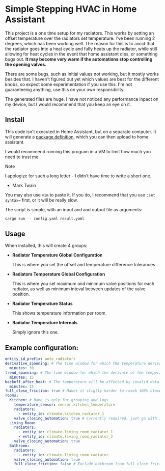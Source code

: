 # Simple Stepping HVAC in Home Assistant
This project is a one time setup for my radiators. This works by setting an
offset temperature over the radiators set temperature. I've been running 2
degrees, which has been working well. The reason for this is to avoid that the
radiator goes into a heat cycle and fully heats up the radiator, while still
allowing for heat cycles in the event that home assistant dies, or
something bugs out. **It may become very warm if the automations stop
controlling the opening valves.**

There are some bugs, such as initial values not working, but it mostly works
besides that. I haven't figured out yet which values are best for the
different knobs, so expect some experimentation if you use this. I'm not
guaranteeing anything, use this on your own responsibility.

The generated files are huge. I have not noticed any performance inpact on my
device, but I would recommend that you keep an eye on it.

## Install
This code isn't executed in Home Assistant, but on a separate computer. It
will generate a [package
definition](https://www.home-assistant.io/docs/configuration/packages/), which
you can then upload to home assistant.

I would recommend running this program in a VM to limit how much you need to
trust me.

> [!NOTE]
> I apologize for such a long letter - I didn't have time to write a short
> one.
>
> - Mark Twain

You may also use `vim` to paste it. If you do, I recommend that you use `:set
syntax=` first, or it will be really slow.

The script is simple, with an input and and output file as arguments:
```bash
cargo run -- config.yaml result.yaml
```

## Usage
When installed, this will create 4 groups:
- **Radiator Temperature Global Configuration**

  This is where you set the offset and temperature difference tolerances.
- **Radiators Temperature Global Configuration**

  This is where you set maximum and minimum valve positions for each radiator,
  as well as minimum inteval between updates of the valve position.
- **Radiator Temperature Status**

  This shows temperature information per room.
- **Radiator Temperature Internals**

  Simply ignore this one.

## Example configuration:
```yaml
entity_id_prefix: auto_radiators
derivative_spanning: # The time window for which the temperature derivate is calculated
  minutes: 30
trend_spanning: # The time window for which the derivate of the temperature derivate is calculated
  minutes: 15
backoff_after_heat: # The temperature will be affected by invalid data after the radiator has been in heat mode. This disables cooling after such a period.
  minutes: 15
full_close_friction: true # Makes it sligtly harder to reach 100% closed
rooms:
  Kitchen: # Name is only for grouping and logs
    temperature_sensor: sensor.kitchen_temperature
    radiators:
      - entity_id: climate.kitchen_radiator_1
    valve_closing_automation: true # Currently required, just go with it
  Living Room:
    radiators:
      - entity_id: climate.living_room_radiator_1
      - entity_id: climate.living_room_radiator_2
    valve_closing_automation: true
  Bathroom:
    radiators:
      - entity_id: climate.living_room_radiator
    valve_closing_automation: true
    full_close_friction: false # Exclude bathroom from full close friction
```
